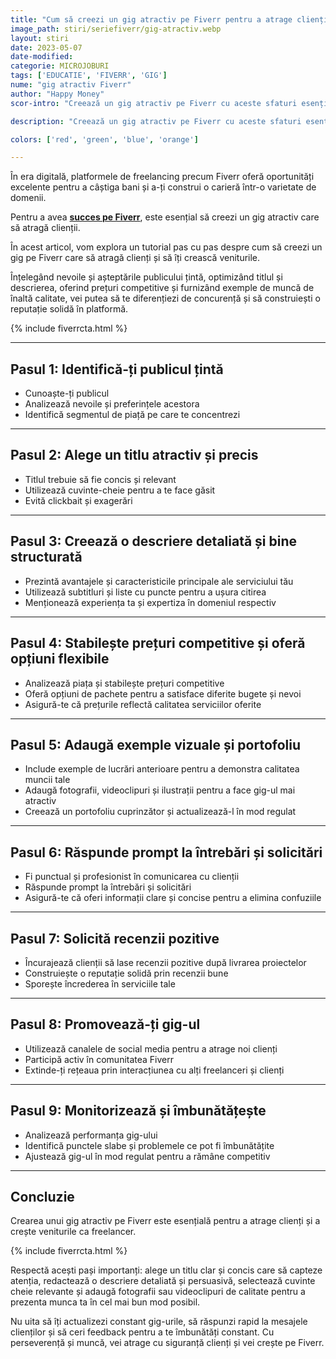 ```yaml
---
title: "Cum să creezi un gig atractiv pe Fiverr pentru a atrage clienți | Tutorial" 
image_path: stiri/seriefiverr/gig-atractiv.webp
layout: stiri
date: 2023-05-07
date-modified: 
categorie: MICROJOBURI
tags: ['EDUCATIE', 'FIVERR', 'GIG']
nume: "gig atractiv Fiverr"
author: "Happy Money"
scor-intro: "Creează un gig atractiv pe Fiverr cu aceste sfaturi esențiale: alege titlul potrivit, descrie serviciile în detaliu și folosește imagini de impact pentru a atrage clienții."

description: "Creează un gig atractiv pe Fiverr cu aceste sfaturi esențiale: alege titlul potrivit, descrie serviciile în detaliu și folosește imagini de impact pentru a atrage clienții."

colors: ['red', 'green', 'blue', 'orange']

---
```


În era digitală, platformele de freelancing precum Fiverr oferă oportunități excelente pentru a câștiga bani și a-ți construi o carieră într-o varietate de domenii. 

Pentru a avea **[succes pe Fiverr](https://totredus.ro/stiri/castiga-bani-fiverr-romania/)**, este esențial să creezi un gig atractiv care să atragă clienții. 

În acest articol, vom explora un tutorial pas cu pas despre cum să creezi un gig pe Fiverr care să atragă clienți și să îți crească veniturile.

Înțelegând nevoile și așteptările publicului țintă, optimizând titlul și descrierea, oferind prețuri competitive și furnizând exemple de muncă de înaltă calitate, vei putea să te diferențiezi de concurență și să construiești o reputație solidă în platformă.

{% include fiverrcta.html %}

---
## Pasul 1: Identifică-ți publicul țintă

* Cunoaște-ți publicul
* Analizează nevoile și preferințele acestora
* Identifică segmentul de piață pe care te concentrezi

---
## Pasul 2: Alege un titlu atractiv și precis

* Titlul trebuie să fie concis și relevant
* Utilizează cuvinte-cheie pentru a te face găsit
* Evită clickbait și exagerări

---
## Pasul 3: Creează o descriere detaliată și bine structurată

* Prezintă avantajele și caracteristicile principale ale serviciului tău
* Utilizează subtitluri și liste cu puncte pentru a ușura citirea
* Menționează experiența ta și expertiza în domeniul respectiv

---
## Pasul 4: Stabilește prețuri competitive și oferă opțiuni flexibile

* Analizează piața și stabilește prețuri competitive
* Oferă opțiuni de pachete pentru a satisface diferite bugete și nevoi
* Asigură-te că prețurile reflectă calitatea serviciilor oferite

---
## Pasul 5: Adaugă exemple vizuale și portofoliu

* Include exemple de lucrări anterioare pentru a demonstra calitatea muncii tale
* Adaugă fotografii, videoclipuri și ilustrații pentru a face gig-ul mai atractiv
* Creează un portofoliu cuprinzător și actualizează-l în mod regulat

---
## Pasul 6: Răspunde prompt la întrebări și solicitări

* Fi punctual și profesionist în comunicarea cu clienții
* Răspunde prompt la întrebări și solicitări
* Asigură-te că oferi informații clare și concise pentru a elimina confuziile

---
## Pasul 7: Solicită recenzii pozitive

* Încurajează clienții să lase recenzii pozitive după livrarea proiectelor
* Construiește o reputație solidă prin recenzii bune
* Sporește încrederea în serviciile tale

---
## Pasul 8: Promovează-ți gig-ul

* Utilizează canalele de social media pentru a atrage noi clienți
* Participă activ în comunitatea Fiverr
* Extinde-ți rețeaua prin interacțiunea cu alți freelanceri și clienți

---
## Pasul 9: Monitorizează și îmbunătățește

* Analizează performanța gig-ului
* Identifică punctele slabe și problemele ce pot fi îmbunătățite
* Ajustează gig-ul în mod regulat pentru a rămâne competitiv

---
## Concluzie

Crearea unui gig atractiv pe Fiverr este esențială pentru a atrage clienți și a crește veniturile ca freelancer. 

{% include fiverrcta.html %}

Respectă acești pași importanți: alege un titlu clar și concis care să capteze atenția, redactează o descriere detaliată și persuasivă, selectează cuvinte cheie relevante și adaugă fotografii sau videoclipuri de calitate pentru a prezenta munca ta în cel mai bun mod posibil. 

Nu uita să îți actualizezi constant gig-urile, să răspunzi rapid la mesajele clienților și să ceri feedback pentru a te îmbunătăți constant. Cu perseverență și muncă, vei atrage cu siguranță clienți și vei crește pe Fiverr.
